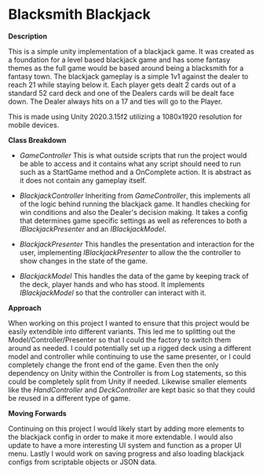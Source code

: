 # Blacksmith Blackjack
 **Description**

This is a simple unity implementation of a blackjack game. It was created as a foundation for a level based blackjack game and has some fantasy themes as the full game would be based around being a blacksmith for a fantasy town. The blackjack gameplay is a simple 1v1 against the dealer to reach 21 while staying below it. Each player gets dealt 2 cards out of a standard 52 card deck and one of the Dealers cards will be dealt face down. The Dealer always hits on a 17 and ties will go to the Player.

This is made using Unity 2020.3.15f2 utilizing a 1080x1920 resolution for mobile devices. 

**Class Breakdown**

 - *GameController*
This is what outside scripts that run the project would be able to access and it contains what any script should need to run such as a StartGame method and a OnComplete action. It is abstract as it does not contain any gameplay itself. 

 - *BlackjackController*
Inheriting from *GameController*, this implements all of the logic behind running the blackjack game. It handles checking for win conditions and also the Dealer's decision making. It takes a config that determines game specific settings as well as references to both a *IBlackjackPresenter* and an *IBlackjackModel*. 

 - *BlackjackPresenter*
This handles the presentation and interaction for the user, implementing *IBlackjackPresenter* to allow the the controller to show changes in the state of the game. 

 - *BlackjackModel*
This handles the data of the game by keeping track of the deck, player hands and who has stood. It implements *IBlackjackModel* so that the controller can interact with it.

**Approach**

When working on this project I wanted to ensure that this project would be easily extendible into different variants. This led me to splitting out the Model/Controller/Presenter so that I could the factory to switch them around as needed. I could potentially set up a rigged deck using a different model and controller while continuing to use the same presenter, or I could completely change the front end of the game. Even then the only dependency on Unity within the Controller is from Log statements, so this could be completely split from Unity if needed. Likewise smaller elements like the *HandController* and *DeckController* are kept basic so that they could be reused in a different type of game.

**Moving Forwards**

Continuing on this project I would likely start by adding  more elements to the blackjack config in order to make it more extendable. I would also update to have a more interesting UI system and function as a proper UI menu. Lastly I would work on saving progress and also loading blackjack configs from scriptable objects or JSON data.
